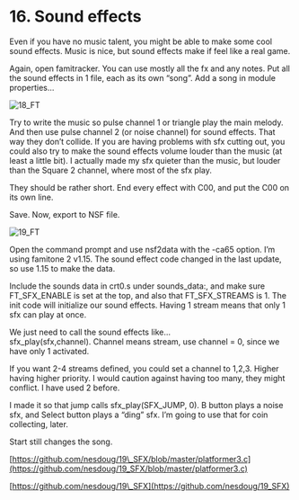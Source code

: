 # 16. Sound effects

Even if you have no music talent, you might be able to make some cool sound effects. Music is nice, but sound effects make if feel like a real game.

Again, open famitracker. You can use mostly all the fx and any notes. Put all the sound effects in 1 file, each as its own “song”. Add a song in module properties…

![18\_FT](https://nesdoug.files.wordpress.com/2018/09/18_ft.png?w=924)

Try to write the music so pulse channel 1 or triangle play the main melody. And then use pulse channel 2 \(or noise channel\) for sound effects. That way they don’t collide. If you are having problems with sfx cutting out, you could also try to make the sound effects volume louder than the music \(at least a little bit\). I actually made my sfx quieter than the music, but louder than the Square 2 channel, where most of the sfx play.

They should be rather short. End every effect with C00, and put the C00 on its own line.

Save. Now, export to NSF file.

![19\_FT](https://nesdoug.files.wordpress.com/2018/09/19_ft.png?w=924)

Open the command prompt and use nsf2data with the -ca65 option. I’m using famitone 2 v1.15. The sound effect code changed in the last update, so use 1.15 to make the data.

Include the sounds data in crt0.s under sounds\_data:, and make sure FT\_SFX\_ENABLE is set at the top, and also that FT\_SFX\_STREAMS is 1. The init code will initialize our sound effects. Having 1 stream means that only 1 sfx can play at once.

We just need to call the sound effects like…  
 sfx\_play\(sfx,channel\). Channel means stream, use channel = 0, since we have only 1 activated.

If you want 2-4 streams defined, you could set a channel to 1,2,3. Higher having higher priority. I would caution against having too many, they might conflict. I have used 2 before.

I made it so that jump calls sfx\_play\(SFX\_JUMP, 0\). B button plays a noise sfx, and Select button plays a “ding” sfx. I’m going to use that for coin collecting, later.

Start still changes the song.

[https://github.com/nesdoug/19\_SFX/blob/master/platformer3.c](https://github.com/nesdoug/19_SFX/blob/master/platformer3.c)

[https://github.com/nesdoug/19\_SFX](https://github.com/nesdoug/19_SFX)

